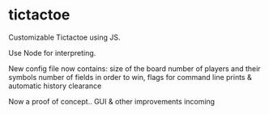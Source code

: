 # tictactoe
Customizable Tictactoe using JS. 

Use Node for interpreting. 

New config file now contains: 
  size of the board
  number of players and their symbols
  number of fields in order to win,
  flags for command line prints & automatic history clearance

Now a proof of concept.. GUI & other improvements incoming
